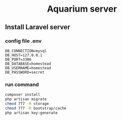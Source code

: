 # <p align="center">Aquarium server</p>

## Install Laravel server

### config file .env

```
DB_CONNECTION=mysql
DB_HOST=127.0.0.1
DB_PORT=3306
DB_DATABASE=homestead
DB_USERNAME=homestead
DB_PASSWORD=secret
```

### run command

```bash
composer install
php artisan migrate
chmod 777 -R storage
chmod 777 -R bootstrap/cache
php artisan key:generate
```
